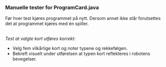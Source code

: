 ### **Manuelle tester for ProgramCard.java**
Før hver test kjøres programmet på nytt.
Dersom annet ikke står forutsettes det at programmet kjøres med én spiller.

\
_Test at valgte kort utføres korrekt:_
- Velg fem vilkårlige kort og noter typene og rekkefølgen.
- Bekreft visuelt under utførelsen at typen kort reflekteres i robotens bevegelser.
